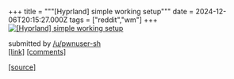+++
title = """[Hyprland] simple working setup"""
date = 2024-12-06T20:15:27.000Z
tags = ["reddit","wm"]
+++
[![[Hyprland] simple working setup](https://b.thumbs.redditmedia.com/gZYkPLutCgrx5NPesq8-AIb9GDUSK9WsrZ5JEVJszuU.jpg "[Hyprland] simple working setup")](https://www.reddit.com/r/unixporn/comments/1h8am4q/hyprland_simple_working_setup/)

submitted by [/u/pwnuser-sh](https://www.reddit.com/user/pwnuser-sh)  
[\[link\]](https://www.reddit.com/gallery/1h8am4q) [\[comments\]](https://www.reddit.com/r/unixporn/comments/1h8am4q/hyprland_simple_working_setup/)

[[source]](https://www.reddit.com/r/unixporn/comments/1h8am4q/hyprland_simple_working_setup/)
